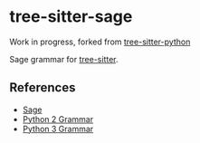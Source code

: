 # tree-sitter-sage 
Work in progress, forked from [tree-sitter-python][]

[tree-sitter-python]: https://github.com/tree-sitter/tree-sitter-python


Sage grammar for [tree-sitter][].

[tree-sitter]: https://github.com/tree-sitter/tree-sitter

## References
- [Sage](https://sagemath.org)
- [Python 2 Grammar](https://docs.python.org/2/reference/grammar.html)
- [Python 3 Grammar](https://docs.python.org/3/reference/grammar.html)

